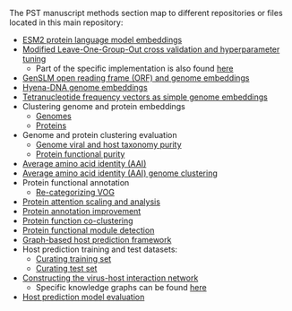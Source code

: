 The PST manuscript methods section map to different repositories or files located in this main repository:

- [ESM2 protein language model embeddings](https://github.com/cody-mar10/esm_embed/tree/main)
- [Modified Leave-One-Group-Out cross validation and hyperparameter tuning](https://github.com/cody-mar10/lightning-crossval)
    - Part of the specific implementation is also found [here](../src/pst/training/)
- [GenSLM open reading frame (ORF) and genome embeddings](genome_embeddings/genslm_embed/)
- [Hyena-DNA genome embeddings](genome_embeddings/hyena-dna-embed/)
- [Tetranucleotide frequency vectors as simple genome embeddings](genome_embeddings/kmer.ipynb)
- Clustering genome and protein embeddings
    - [Genomes](genome_embeddings/clustering.ipynb)
    - [Proteins](protein_embeddings/clustering.ipynb)
- Genome and protein clustering evaluation
    - [Genome viral and host taxonomy purity](genome_embeddings/evaluations/taxonomy_purity.ipynb)
    - [Protein functional purity](protein_embeddings/evaluations/functional_purity.ipynb)
- [Average amino acid identity (AAI)](genome_embeddings/evaluations/AAI.ipynb)
- [Average amino acid identity (AAI) genome clustering](genome_embeddings/evaluations/AAI_clustering.ipynb)
- Protein functional annotation
    - [Re-categorizing VOG](protein_embeddings/annotations/relabel_VOG.ipynb)
- [Protein attention scaling and analysis](protein_embeddings/evaluations/attention.ipynb)
- [Protein annotation improvement](protein_embeddings/evaluations/annotation_improvement.ipynb)
- [Protein function co-clustering](protein_embeddings/evaluations/function_co-clustering.ipynb)
- [Protein functional module detection](protein_embeddings/evaluations/functional_module_detection.ipynb)
- [Graph-based host prediction framework](https://github.com/cody-mar10/PST_host_prediction)
- Host prediction training and test datasets:
    - [Curating training set](https://github.com/cody-mar10/PST_host_prediction/blob/main/data/training_set_hosts.ipynb)
    - [Curating test set](https://github.com/cody-mar10/PST_host_prediction/blob/main/data/test_set_hosts.ipynb)
- [Constructing the virus-host interaction network](https://github.com/cody-mar10/PST_host_prediction/blob/main/data/create_knowledge_graph.ipynb)
    - Specific knowledge graphs can be found [here](https://github.com/cody-mar10/PST_host_prediction/blob/main/data/knowledge_graphs)
- [Host prediction model evaluation](https://github.com/cody-mar10/PST_host_prediction/blob/main/evaluations/iPHoP_test_set_evaluation.ipynb)